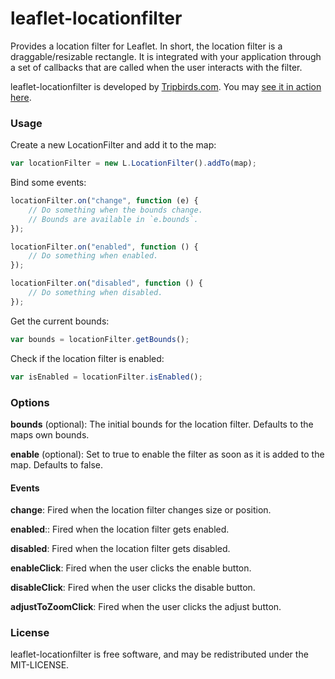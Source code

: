 leaflet-locationfilter
======================

Provides a location filter for Leaflet. In short, the location filter is 
a draggable/resizable rectangle. It is integrated with your application
through a set of callbacks that are called when the user interacts with
the filter. 

leaflet-locationfilter is developed by <a href="http://tripbirds.com">Tripbirds.com</a>.
You may <a href="http://tripbirds.com/hotels/new-york/?bounds=40.721,-73.992,40.75,-73.969">see it in action here</a>.

### Usage
Create a new LocationFilter and add it to the map:

```javascript
var locationFilter = new L.LocationFilter().addTo(map);
```

Bind some events:

```javascript
locationFilter.on("change", function (e) {
    // Do something when the bounds change.
    // Bounds are available in `e.bounds`.
});

locationFilter.on("enabled", function () {
    // Do something when enabled.
});

locationFilter.on("disabled", function () {
    // Do something when disabled.
});
```

Get the current bounds:

```javascript
var bounds = locationFilter.getBounds();
```

Check if the location filter is enabled:

```javascript
var isEnabled = locationFilter.isEnabled();
```

### Options
**bounds** (optional): The initial bounds for the location filter. Defaults to the maps own bounds.

**enable** (optional): Set to true to enable the filter as soon as it is added to the map. Defaults to false.

#### Events

**change**: Fired when the location filter changes size or position.

**enabled**:: Fired when the location filter gets enabled.

**disabled**: Fired when the location filter gets disabled.

**enableClick**: Fired when the user clicks the enable button.

**disableClick**: Fired when the user clicks the disable button.

**adjustToZoomClick**: Fired when the user clicks the adjust button.

### License
leaflet-locationfilter is free software, and may be redistributed under the MIT-LICENSE.